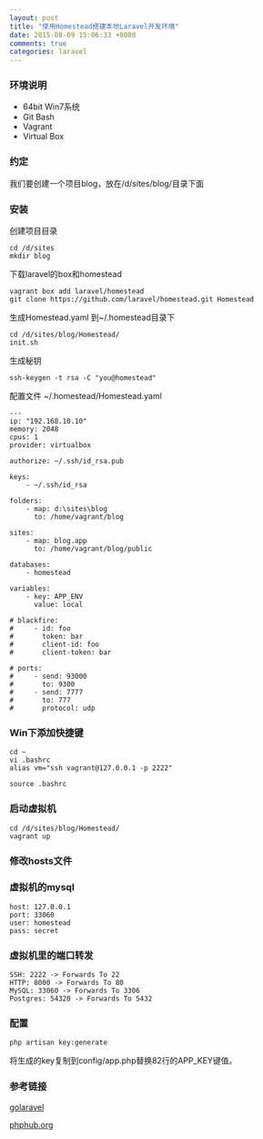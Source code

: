 ```yaml
---
layout: post
title: "使用Homestead搭建本地Laravel开发环境"
date: 2015-08-09 15:06:33 +0800
comments: true
categories: laravel
---
```

### 环境说明

- 64bit Win7系统
- Git Bash
- Vagrant
- Virtual Box

### 约定

我们要创建一个项目blog，放在/d/sites/blog/目录下面
### 安装

创建项目目录

	cd /d/sites
	mkdir blog

下载laravel的box和homestead

	vagrant box add laravel/homestead
	git clone https://github.com/laravel/homestead.git Homestead

生成Homestead.yaml 到~/.homestead目录下
	
	cd /d/sites/blog/Homestead/
	init.sh

生成秘钥

	ssh-keygen -t rsa -C "you@homestead"

配置文件 ~/.homestead/Homestead.yaml

	---
	ip: "192.168.10.10"
	memory: 2048
	cpus: 1
	provider: virtualbox
	
	authorize: ~/.ssh/id_rsa.pub

	keys:
	    - ~/.ssh/id_rsa
	
	folders:
	    - map: d:\sites\blog
	      to: /home/vagrant/blog
	
	sites:
	    - map: blog.app
	      to: /home/vagrant/blog/public
	
	databases:
	    - homestead
	
	variables:
	    - key: APP_ENV
	      value: local
	
	# blackfire:
	#     - id: foo
	#       token: bar
	#       client-id: foo
	#       client-token: bar
	
	# ports:
	#     - send: 93000
	#       to: 9300
	#     - send: 7777
	#       to: 777
	#       protocol: udp

### Win下添加快捷键

	cd ~
	vi .bashrc
	alias vm="ssh vagrant@127.0.0.1 -p 2222"
	
	source .bashrc

### 启动虚拟机
	
	cd /d/sites/blog/Homestead/
	vagrant up

### 修改hosts文件

### 虚拟机的mysql
	host: 127.0.0.1
	port: 33060
	user: homestead
	pass: secret

### 虚拟机里的端口转发

	SSH: 2222 -> Forwards To 22
	HTTP: 8000 -> Forwards To 80
	MySQL: 33060 -> Forwards To 3306
	Postgres: 54320 -> Forwards To 5432
### 配置

	php artisan key:generate
将生成的key复制到config/app.php替换82行的APP_KEY键值。

### 参考链接
 [golaravel](http://www.golaravel.com/laravel/docs/5.1/homestead/)

[phphub.org](https://phphub.org/topics/2)